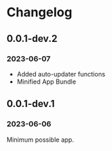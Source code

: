 # Changelog

## 0.0.1-dev.2
### 2023-06-07

- Added auto-updater functions
- Minified App Bundle

## 0.0.1-dev.1
### 2023-06-06

Minimum possible app.
